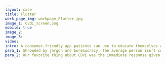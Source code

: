 ```yaml
---
layout: case
title: Flutter
work_page_img: workpage_Flutter.jpg
image_1: Cvdi_screen.png
mobile: true
image_2:
image_3:
video:
intro: A consumer-friendly app patients can use to educate themselves about their heart health, have more meaningful interactions with their PCP, and see just how much impact small lifestyle changes can have on their heart health.
para_1: Shrouded by jargon and bureaucracy, the average person isn’t comfortable confidently navigating the medical space. Information is presented in an overwhelming, unabridged format with an unnecessary formal tone. Flutter bridges the gap between professional and layman by offering a streamlined but still knowledge-rich cardiac health resource in colloquial terms. Supported by strong comprehensive research, Flutter offers incredible value to the scientific & medically-inclined about cardiac risk. We believe that by going commercial, we can offer all the value Flutter offers to those on the other side of the spectrum - the patients.
para_2: Our favorite thing about CDVi was the immediate response given upon input. We wanted to stay true to this experience, so it was paramount that we make Flutter as ‘alive’ as possible. In addition, the biggest user trend we noticed in our market research was that users don’t always have the requested medical info. To make their Flutter experience as easy and engaging as possible, we included built in conveniences as much as we could. Finally, Flutter would be the first app in the heart care space where users could have an interactive area to project lifestyle changes and see the results. This was another tribute to CDVi and we hope that by being presented with realistic and achievable milestones, this will facilitate conversation between the patient and their doctor about how to best implement those lifestyle changes. 
---
```

